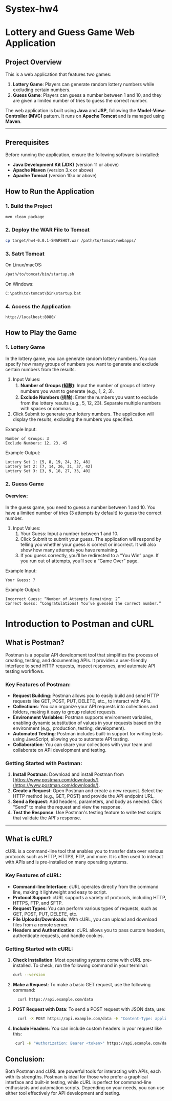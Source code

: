 # Systex-hw4

# Lottery and Guess Game Web Application

## Project Overview

This is a web application that features two games:

1. **Lottery Game**: Players can generate random lottery numbers while excluding certain numbers.
2. **Guess Game**: Players can guess a number between 1 and 10, and they are given a limited number of tries to guess
   the correct number.

The web application is built using **Java** and **JSP**, following the **Model-View-Controller (MVC)** pattern. It runs
on **Apache Tomcat** and is managed using **Maven**.

---

## Prerequisites

Before running the application, ensure the following software is installed:

- **Java Development Kit (JDK)** (version 11 or above)
- **Apache Maven** (version 3.x or above)
- **Apache Tomcat** (version 10.x or above)

## How to Run the Application

### 1. Build the Project

```bash
mvn clean package
```

### 2. Deploy the WAR File to Tomcat

```bash
cp target/hw4-0.0.1-SNAPSHOT.war /path/to/tomcat/webapps/
```

### 3. Satrt Tomcat

On Linux/macOS:

```bash
/path/to/tomcat/bin/startup.sh
```

On Windows:

```bash
C:\path\to\tomcat\bin\startup.bat
```

### 4. Access the Application

```
http://localhost:8080/
```

## How to Play the Game

### 1. Lottery Game

In the lottery game, you can generate random lottery numbers. You can specify how many groups of numbers you want to
generate and exclude certain numbers from the results.

1. Input Values:
    1. **Number of Groups (組數)**: Input the number of groups of lottery numbers you want to generate (e.g., 1, 2, 3).
    2. **Exclude Numbers (排除)**: Enter the numbers you want to exclude from the lottery results (e.g., 5, 12, 23).
       Separate multiple numbers with spaces or commas.
2. Click Submit to generate your lottery numbers. The application will display the results, excluding the numbers you
   specified.

Example Input:

    Number of Groups: 3
    Exclude Numbers: 12, 23, 45

Example Output:

	Lottery Set 1: [5, 8, 19, 24, 32, 48]
	Lottery Set 2: [7, 14, 26, 31, 37, 42]
	Lottery Set 3: [3, 9, 18, 27, 33, 40]

### 2. Guess Game

#### Overview:

In the guess game, you need to guess a number between 1 and 10. You have a limited number of tries (3 attempts by
default) to guess the correct number.

1. Input Values:
    1. Your Guess: Input a number between 1 and 10.
    2. Click Submit to submit your guess. The application will respond by telling you whether your guess is correct or
       incorrect. It will also show how many attempts you have remaining.
    3. If you guess correctly, you’ll be redirected to a “You Win” page. If you run out of attempts, you’ll see a “Game
       Over” page.

Example Input:

	Your Guess: 7

Example Output:

	Incorrect Guess: “Number of Attempts Remaining: 2”
	Correct Guess: “Congratulations! You’ve guessed the correct number.”

# Introduction to Postman and cURL

## What is Postman?
Postman is a popular API development tool that simplifies the process of creating, testing, and documenting APIs. It provides a user-friendly interface to send HTTP requests, inspect responses, and automate API testing workflows.

### Key Features of Postman:
- **Request Building**: Postman allows you to easily build and send HTTP requests like GET, POST, PUT, DELETE, etc., to interact with APIs.
- **Collections**: You can organize your API requests into collections and folders, making it easy to group related requests.
- **Environment Variables**: Postman supports environment variables, enabling dynamic substitution of values in your requests based on the environment (e.g., production, testing, development).
- **Automated Testing**: Postman includes built-in support for writing tests using JavaScript, allowing you to automate API testing.
- **Collaboration**: You can share your collections with your team and collaborate on API development and testing.

### Getting Started with Postman:
1. **Install Postman**: Download and install Postman from [https://www.postman.com/downloads/](https://www.postman.com/downloads/).
2. **Create a Request**: Open Postman and create a new request. Select the HTTP method (e.g., GET, POST) and provide the API endpoint URL.
3. **Send a Request**: Add headers, parameters, and body as needed. Click "Send" to make the request and view the response.
4. **Test the Response**: Use Postman's testing feature to write test scripts that validate the API's response.

---

## What is cURL?
cURL is a command-line tool that enables you to transfer data over various protocols such as HTTP, HTTPS, FTP, and more. It is often used to interact with APIs and is pre-installed on many operating systems.

### Key Features of cURL:
- **Command-line Interface**: cURL operates directly from the command line, making it lightweight and easy to script.
- **Protocol Support**: cURL supports a variety of protocols, including HTTP, HTTPS, FTP, and SFTP.
- **Request Types**: You can perform various types of requests, such as GET, POST, PUT, DELETE, etc.
- **File Uploads/Downloads**: With cURL, you can upload and download files from a remote server.
- **Headers and Authentication**: cURL allows you to pass custom headers, authenticate requests, and handle cookies.

### Getting Started with cURL:
1. **Check Installation**: Most operating systems come with cURL pre-installed. To check, run the following command in your terminal:
   ```bash
   curl --version
   ```

2. **Make a Request**: To make a basic GET request, use the following command:
   ```bash
     curl https://api.example.com/data
   ```
3. **POST Request with Data**: To send a POST request with JSON data, use:
   ```bash
     curl -X POST https://api.example.com/data -H "Content-Type: application/json" -d '{"key": "value"}'
   ```
4. **Include Headers**: You can include custom headers in your request like this:
   ```bash
    curl -H "Authorization: Bearer <token>" https://api.example.com/data   
   ```

## Conclusion:

Both Postman and cURL are powerful tools for interacting with APIs, each with its strengths. Postman is ideal for those who prefer a graphical interface and built-in testing, while cURL is perfect for command-line enthusiasts and automation scripts. Depending on your needs, you can use either tool effectively for API development and testing.